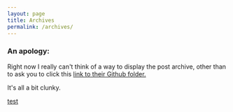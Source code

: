 ```yaml
---
layout: page
title: Archives
permalink: /archives/
---
```


### An apology:

Right now I really can't think of a way to display the post archive, other than to ask you to click this [link to their Github folder.](https://github.com/bazbt3/bazbt3.github.io/tree/master/_posts)

It's all a bit clunky.

[test](archive.html)
